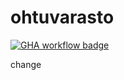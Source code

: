 # ohtuvarasto

[![GHA workflow badge](https://github.com/levitesuo/ohtuvarasto/workflows/CI/badge.svg)](https://github.com/levitesuo/ohtuvarasto/actions)

change
